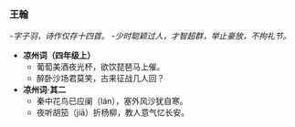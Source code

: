 ### 王翰
-_字子羽，诗作仅存十四首。_
-_少时聪颖过人，才智超群，举止豪放，不拘礼节。_

* **凉州词（四年级上）**
  * 葡萄美酒夜光杯，欲饮琵琶马上催。
  * 醉卧沙场君莫笑，古来征战几人回？
* **凉州词·其二**
  * 秦中花鸟已应阑（lán），塞外风沙犹自寒。
  * 夜听胡笳（jiā）折杨柳，教人意气忆长安。
